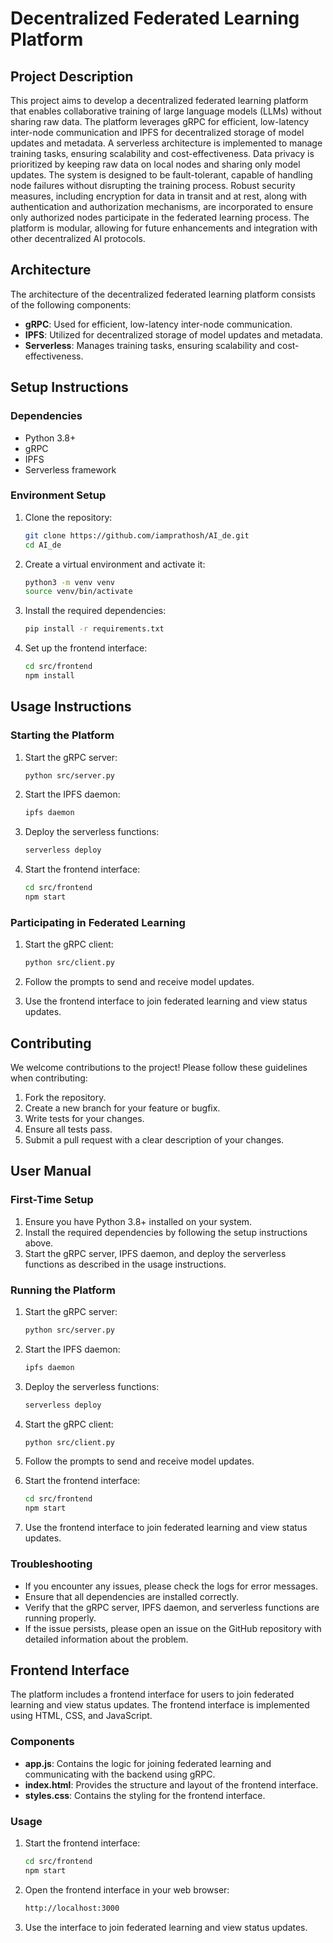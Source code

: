 # Decentralized Federated Learning Platform

## Project Description

This project aims to develop a decentralized federated learning platform that enables collaborative training of large language models (LLMs) without sharing raw data. The platform leverages gRPC for efficient, low-latency inter-node communication and IPFS for decentralized storage of model updates and metadata. A serverless architecture is implemented to manage training tasks, ensuring scalability and cost-effectiveness. Data privacy is prioritized by keeping raw data on local nodes and sharing only model updates. The system is designed to be fault-tolerant, capable of handling node failures without disrupting the training process. Robust security measures, including encryption for data in transit and at rest, along with authentication and authorization mechanisms, are incorporated to ensure only authorized nodes participate in the federated learning process. The platform is modular, allowing for future enhancements and integration with other decentralized AI protocols.

## Architecture

The architecture of the decentralized federated learning platform consists of the following components:

- **gRPC**: Used for efficient, low-latency inter-node communication.
- **IPFS**: Utilized for decentralized storage of model updates and metadata.
- **Serverless**: Manages training tasks, ensuring scalability and cost-effectiveness.

## Setup Instructions

### Dependencies

- Python 3.8+
- gRPC
- IPFS
- Serverless framework

### Environment Setup

1. Clone the repository:
   ```bash
   git clone https://github.com/iamprathosh/AI_de.git
   cd AI_de
   ```

2. Create a virtual environment and activate it:
   ```bash
   python3 -m venv venv
   source venv/bin/activate
   ```

3. Install the required dependencies:
   ```bash
   pip install -r requirements.txt
   ```

4. Set up the frontend interface:
   ```bash
   cd src/frontend
   npm install
   ```

## Usage Instructions

### Starting the Platform

1. Start the gRPC server:
   ```bash
   python src/server.py
   ```

2. Start the IPFS daemon:
   ```bash
   ipfs daemon
   ```

3. Deploy the serverless functions:
   ```bash
   serverless deploy
   ```

4. Start the frontend interface:
   ```bash
   cd src/frontend
   npm start
   ```

### Participating in Federated Learning

1. Start the gRPC client:
   ```bash
   python src/client.py
   ```

2. Follow the prompts to send and receive model updates.

3. Use the frontend interface to join federated learning and view status updates.

## Contributing

We welcome contributions to the project! Please follow these guidelines when contributing:

1. Fork the repository.
2. Create a new branch for your feature or bugfix.
3. Write tests for your changes.
4. Ensure all tests pass.
5. Submit a pull request with a clear description of your changes.

## User Manual

### First-Time Setup

1. Ensure you have Python 3.8+ installed on your system.
2. Install the required dependencies by following the setup instructions above.
3. Start the gRPC server, IPFS daemon, and deploy the serverless functions as described in the usage instructions.

### Running the Platform

1. Start the gRPC server:
   ```bash
   python src/server.py
   ```

2. Start the IPFS daemon:
   ```bash
   ipfs daemon
   ```

3. Deploy the serverless functions:
   ```bash
   serverless deploy
   ```

4. Start the gRPC client:
   ```bash
   python src/client.py
   ```

5. Follow the prompts to send and receive model updates.

6. Start the frontend interface:
   ```bash
   cd src/frontend
   npm start
   ```

7. Use the frontend interface to join federated learning and view status updates.

### Troubleshooting

- If you encounter any issues, please check the logs for error messages.
- Ensure that all dependencies are installed correctly.
- Verify that the gRPC server, IPFS daemon, and serverless functions are running properly.
- If the issue persists, please open an issue on the GitHub repository with detailed information about the problem.

## Frontend Interface

The platform includes a frontend interface for users to join federated learning and view status updates. The frontend interface is implemented using HTML, CSS, and JavaScript.

### Components

- **app.js**: Contains the logic for joining federated learning and communicating with the backend using gRPC.
- **index.html**: Provides the structure and layout of the frontend interface.
- **styles.css**: Contains the styling for the frontend interface.

### Usage

1. Start the frontend interface:
   ```bash
   cd src/frontend
   npm start
   ```

2. Open the frontend interface in your web browser:
   ```bash
   http://localhost:3000
   ```

3. Use the interface to join federated learning and view status updates.
